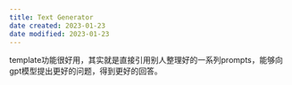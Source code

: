 ```yaml
---
title: Text Generator
date created: 2023-01-23
date modified: 2023-01-23
---
```


template功能很好用，其实就是直接引用别人整理好的一系列prompts，能够向gpt模型提出更好的问题，得到更好的回答。